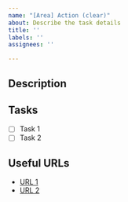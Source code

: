 ```yaml
---
name: "[Area] Action (clear)"
about: Describe the task details
title: ''
labels: ''
assignees: ''

---
```


## Description
<Description>

## Tasks

- [ ] Task 1
- [ ] Task 2

## Useful URLs

- [URL 1](url)
- [URL 2](url)
